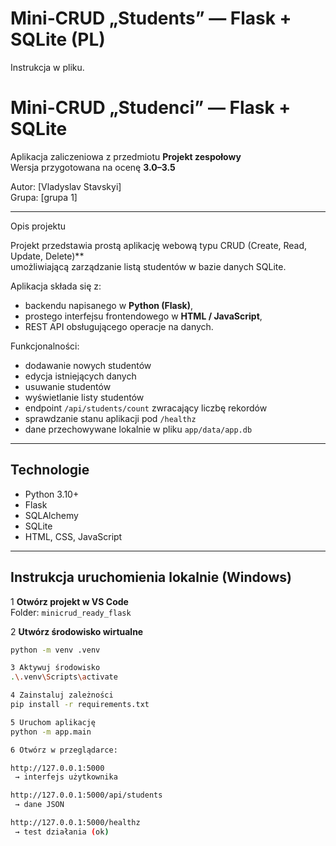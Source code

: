 # Mini‑CRUD „Students” — Flask + SQLite (PL)

Instrukcja w pliku.
#  Mini-CRUD „Studenci” — Flask + SQLite

Aplikacja zaliczeniowa z przedmiotu **Projekt zespołowy**  
Wersja przygotowana na ocenę **3.0–3.5**

Autor: [Vladyslav Stavskyi]  
Grupa: [grupa 1]

---

 Opis projektu

Projekt przedstawia prostą aplikację webową typu CRUD (Create, Read, Update, Delete)**  
umożliwiającą zarządzanie listą studentów w bazie danych SQLite.  

Aplikacja składa się z:
- backendu napisanego w **Python (Flask)**,
- prostego interfejsu frontendowego w **HTML / JavaScript**,
- REST API obsługującego operacje na danych.

Funkcjonalności:
-  dodawanie nowych studentów  
-  edycja istniejących danych  
-  usuwanie studentów  
-  wyświetlanie listy studentów  
-  endpoint `/api/students/count` zwracający liczbę rekordów  
-  sprawdzanie stanu aplikacji pod `/healthz`  
-  dane przechowywane lokalnie w pliku `app/data/app.db`
---
##  Technologie

- Python 3.10+  
- Flask  
- SQLAlchemy  
- SQLite  
- HTML, CSS, JavaScript  

---

##  Instrukcja uruchomienia lokalnie (Windows)

1 **Otwórz projekt w VS Code**  
Folder: `minicrud_ready_flask`

2 **Utwórz środowisko wirtualne**  
```bash
python -m venv .venv

3 Aktywuj środowisko
.\.venv\Scripts\activate

4️ Zainstaluj zależności
pip install -r requirements.txt

5️ Uruchom aplikację
python -m app.main

6️ Otwórz w przeglądarce:

http://127.0.0.1:5000
 → interfejs użytkownika

http://127.0.0.1:5000/api/students
 → dane JSON

http://127.0.0.1:5000/healthz
 → test działania (ok)

